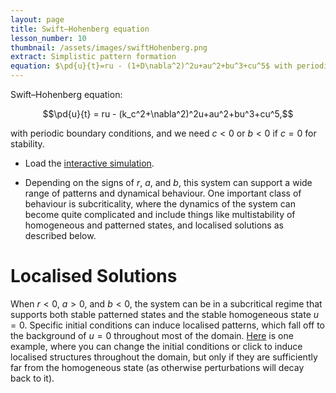 ```yaml
---
layout: page
title: Swift–Hohenberg equation
lesson_number: 10
thumbnail: /assets/images/swiftHohenberg.png
extract: Simplistic pattern formation 
equation: $\pd{u}{t}=ru - (1+D\nabla^2)^2u+au^2+bu^3+cu^5$ with periodic boundary conditions
---
```

Swift–Hohenberg equation:

$$\pd{u}{t} = ru - (k_c^2+\nabla^2)^2u+au^2+bu^3+cu^5,$$

with periodic boundary conditions, and we need $c<0$ or $b<0$ if $c=0$ for stability.

* Load the [interactive simulation](/sim/?preset=swiftHohenberg). 

* Depending on the signs of $r$, $a$, and $b$, this system can support a wide range of patterns and dynamical behaviour. One important class of behaviour is subcriticality, where the dynamics of the system can become quite complicated and include things like multistability of homogeneous and patterned states, and localised solutions as described below.

# Localised Solutions

When $r<0$, $a>0$, and $b<0$, the system can be in a subcritical regime that supports both stable patterned states and the stable homogeneous state $u=0$. Specific initial conditions can induce localised patterns, which fall off to the background of $u=0$ throughout most of the domain. [Here](/sim/?preset=swiftHohenbergLocalised) is one example, where you can change the initial conditions or click to induce localised structures throughout the domain, but only if they are sufficiently far from the homogeneous state (as otherwise perturbations will decay back to it).
